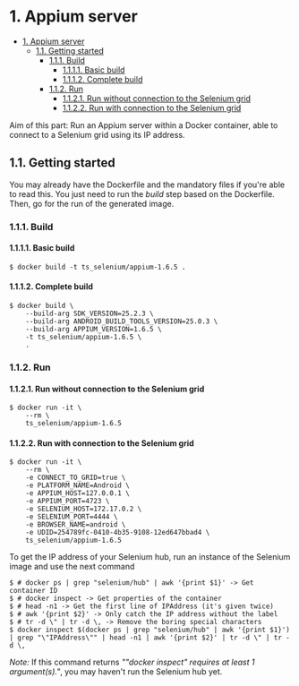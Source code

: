 # 1. Appium server

<!-- TOC -->

- [1. Appium server](#1-appium-server)
    - [1.1. Getting started](#11-getting-started)
        - [1.1.1. Build](#111-build)
            - [1.1.1.1. Basic build](#1111-basic-build)
            - [1.1.1.2. Complete build](#1112-complete-build)
        - [1.1.2. Run](#112-run)
            - [1.1.2.1. Run without connection to the Selenium grid](#1121-run-without-connection-to-the-selenium-grid)
            - [1.1.2.2. Run with connection to the Selenium grid](#1122-run-with-connection-to-the-selenium-grid)

<!-- /TOC -->

Aim of this part: Run an Appium server within a Docker container, able to
connect to a Selenium grid using its IP address.

## 1.1. Getting started

You may already have the Dockerfile and the mandatory files if you're able to read this. You just need to run the _build_ step based on the Dockerfile. Then, go for the run of the generated image.

### 1.1.1. Build
#### 1.1.1.1. Basic build

```shell
$ docker build -t ts_selenium/appium-1.6.5 .
```

#### 1.1.1.2. Complete build

```shell
$ docker build \
    --build-arg SDK_VERSION=25.2.3 \
    --build-arg ANDROID_BUILD_TOOLS_VERSION=25.0.3 \
    --build-arg APPIUM_VERSION=1.6.5 \
    -t ts_selenium/appium-1.6.5 \
    .
```

### 1.1.2. Run
#### 1.1.2.1. Run without connection to the Selenium grid

```shell
$ docker run -it \
    --rm \
    ts_selenium/appium-1.6.5
```

#### 1.1.2.2. Run with connection to the Selenium grid

```shell
$ docker run -it \
    --rm \
    -e CONNECT_TO_GRID=true \
    -e PLATFORM_NAME=Android \
    -e APPIUM_HOST=127.0.0.1 \
    -e APPIUM_PORT=4723 \
    -e SELENIUM_HOST=172.17.0.2 \
    -e SELENIUM_PORT=4444 \
    -e BROWSER_NAME=android \
    -e UDID=254789fc-0410-4b35-9108-12ed647bbad4 \
    ts_selenium/appium-1.6.5
```

To get the IP address of your Selenium hub, run an instance of the Selenium
image and use the next command

```shell
$ # docker ps | grep "selenium/hub" | awk '{print $1}' -> Get container ID
$ # docker inspect -> Get properties of the container
$ # head -n1 -> Get the first line of IPAddress (it's given twice)
$ # awk '{print $2}' -> Only catch the IP address without the label
$ # tr -d \" | tr -d \, -> Remove the boring special characters
$ docker inspect $(docker ps | grep "selenium/hub" | awk '{print $1}') | grep "\"IPAddress\"" | head -n1 | awk '{print $2}' | tr -d \" | tr -d \,
```

_Note:_ If this command returns _""docker inspect" requires at least 1 argument(s)."_,
you may haven't run the Selenium hub yet.